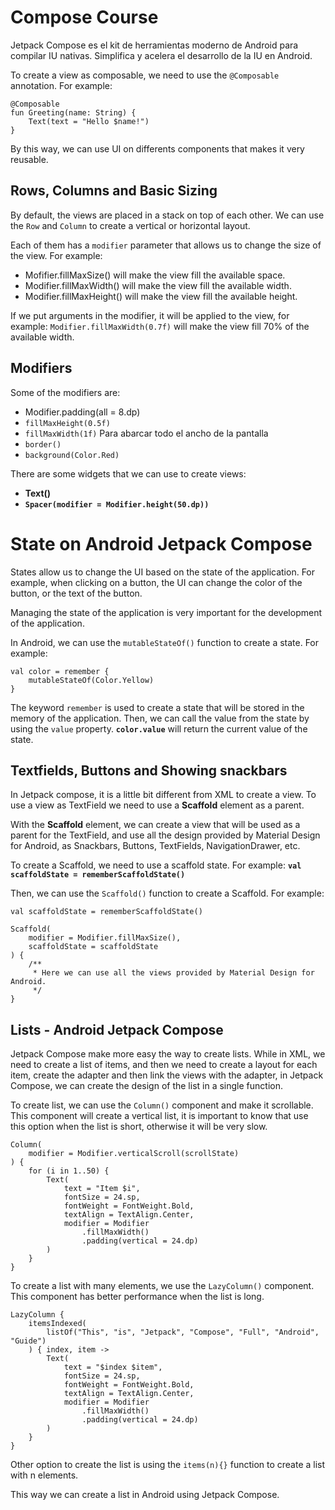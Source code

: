 # Compose Course

Jetpack Compose es el kit de herramientas moderno de Android para compilar IU nativas. Simplifica y acelera el desarrollo de la IU en Android.

To create a view as composable, we need to use the `@Composable` annotation. For example:

```
@Composable
fun Greeting(name: String) {
    Text(text = "Hello $name!")
}
```

By this way, we can use UI on differents components that makes it very reusable.

## Rows, Columns and Basic Sizing

By default, the views are placed in a stack on top of each other. We can use the `Row` and `Column` to create a vertical or horizontal layout.

Each of them has a `modifier` parameter that allows us to change the size of the view. For example:
- Mofifier.fillMaxSize() will make the view fill the available space.
- Modifier.fillMaxWidth() will make the view fill the available width.
- Modifier.fillMaxHeight() will make the view fill the available height.

If we put arguments in the modifier, it will be applied to the view, for example: 
`Modifier.fillMaxWidth(0.7f)` will make the view fill 70% of the available width.

## Modifiers

Some of the modifiers are:
- Modifier.padding(all = 8.dp)
- `fillMaxHeight(0.5f)`
- `fillMaxWidth(1f)` Para abarcar todo el ancho de la pantalla
- `border()`
- `background(Color.Red)`

There are some widgets that we can use to create views:
- **Text()**
- **`Spacer(modifier = Modifier.height(50.dp))`**


# State on Android Jetpack Compose 

States allow us to change the UI based on the state of the application. For example, when clicking on a button, the UI can change the color of the button, or the text of the button.

Managing the state of the application is very important for the development of the application.

In Android, we can use the `mutableStateOf()` function to create a state. For example:

```
val color = remember {
    mutableStateOf(Color.Yellow)
}
```

The keyword `remember` is used to create a state that will be stored in the memory of the application.
Then, we can call the value from the state by using the `value` property. **`color.value`** will return the current value of the state.

## Textfields, Buttons and Showing snackbars

In Jetpack compose, it is a little bit different from XML to create a view. To use a view as TextField we need to use a **Scaffold** element as a parent.

With the **Scaffold** element, we can create a view that will be used as a parent for the TextField, and use all the design provided by Material Design for Android, as Snackbars, Buttons, TextFields, NavigationDrawer, etc.

To create a Scaffold, we need to use a scaffold state. For example:
**`val scaffoldState = rememberScaffoldState()`**

Then, we can use the `Scaffold()` function to create a Scaffold. For example:

```
val scaffoldState = rememberScaffoldState()

Scaffold(
    modifier = Modifier.fillMaxSize(),
    scaffoldState = scaffoldState
) {
    /**
     * Here we can use all the views provided by Material Design for Android.
     */
}
```

## Lists - Android Jetpack Compose

Jetpack Compose make more easy the way to create lists. While in XML, we need to create a list of items, and then we need to create a layout for each item, create the adapter and then link the views with the adapter, in Jetpack Compose, we can create the design of the list in a single function.

To create list, we can use the `Column()` component and make it scrollable. This component will create a vertical list, it is important to know that use this option when the list is short, otherwise it will be very slow.

```
Column(
    modifier = Modifier.verticalScroll(scrollState)
) {
    for (i in 1..50) {
        Text(
            text = "Item $i",
            fontSize = 24.sp,
            fontWeight = FontWeight.Bold,
            textAlign = TextAlign.Center,
            modifier = Modifier
                .fillMaxWidth()
                .padding(vertical = 24.dp)
        )
    }
}
```

To create a list with many elements, we use the `LazyColumn()` component. This component has better performance when the list is long.

```
LazyColumn {
    itemsIndexed(
        listOf("This", "is", "Jetpack", "Compose", "Full", "Android", "Guide")
    ) { index, item ->
        Text(
            text = "$index $item",
            fontSize = 24.sp,
            fontWeight = FontWeight.Bold,
            textAlign = TextAlign.Center,
            modifier = Modifier
                .fillMaxWidth()
                .padding(vertical = 24.dp)
        )
    }
}
```

Other option to create the list is using the `items(n){}` function to create a list with n elements.

This way we can create a list in Android using Jetpack Compose.